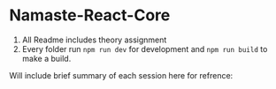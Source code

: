 # Namaste-React-Core

1. All Readme includes theory assignment
2. Every folder run `npm run dev` for development and  `npm run build` to make a build.

Will include brief summary of each session here for refrence: